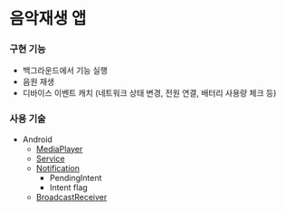 # 음악재생 앱

### 구현 기능
- 백그라운드에서 기능 실행
- 음원 재생
- 디바이스 이벤트 캐치 (네트워크 상태 변경, 전원 연결, 배터리 사용량 체크 등)


### 사용 기술
- Android
    - [MediaPlayer](https://developer.android.com/guide/topics/media/mediaplayer?hl=ko)
    - [Service](https://developer.android.com/guide/components/services?hl=ko)
    - [Notification](https://developer.android.com/guide/topics/ui/notifiers/notifications?hl=ko)
        - PendingIntent
        - Intent flag
    - [BroadcastReceiver](https://developer.android.com/guide/components/broadcasts)